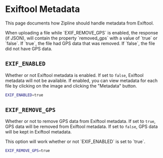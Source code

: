 # Exiftool Metadata

This page documents how Zipline should handle metadata from Exiftool.

<Alert type="info">
When uploading a file while `EXIF_REMOVE_GPS` is enabled, the response (if JSON), will contain the property `removed_gps` with a value of `true` or `false`. If `true`, the file had GPS data that was removed. If `false`, the file did not have GPS data.
</Alert>

## `EXIF_ENABLED`

Whether or not Exiftool metadata is enabled. If set to `false`, Exiftool metadata will not be available. If enabled, you can view metadata for each file by clicking on the image and clicking the "Metadata" button.

```bash
EXIF_ENABLED=true
```

## `EXIF_REMOVE_GPS`

Whether or not to remove GPS data from Exiftool metadata. If set to `true`, GPS data will be removed from Exiftool metadata. If set to `false`, GPS data will be kept in Exiftool metadata.

<Alert type="info">
This option will work whether or not `EXIF_ENABLED` is set to `true`.
</Alert>

```bash
EXIF_REMOVE_GPS=true
```
